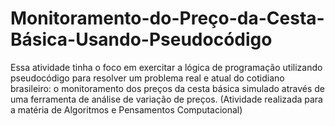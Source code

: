 # Monitoramento-do-Preço-da-Cesta-Básica-Usando-Pseudocódigo
Essa atividade tinha o foco em exercitar a lógica de programação utilizando pseudocódigo para resolver um problema real e atual do cotidiano brasileiro: o monitoramento dos preços da cesta básica simulado através de uma ferramenta de análise de variação de preços. (Atividade realizada para a matéria de Algoritmos e Pensamentos Computacional)
